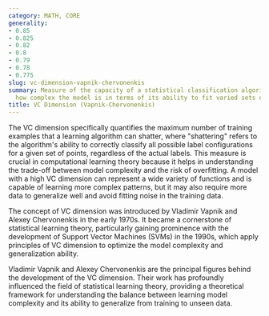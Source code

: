 ```yaml
---
category: MATH, CORE
generality:
- 0.85
- 0.825
- 0.82
- 0.8
- 0.79
- 0.78
- 0.775
slug: vc-dimension-vapnik-chervonenkis
summary: Measure of the capacity of a statistical classification algorithm, quantifying
  how complex the model is in terms of its ability to fit varied sets of data.
title: VC Dimension (Vapnik-Chervonenkis)
---
```


The VC dimension specifically quantifies the maximum number of training examples that a learning algorithm can shatter, where "shattering" refers to the algorithm's ability to correctly classify all possible label configurations for a given set of points, regardless of the actual labels. This measure is crucial in computational learning theory because it helps in understanding the trade-off between model complexity and the risk of overfitting. A model with a high VC dimension can represent a wide variety of functions and is capable of learning more complex patterns, but it may also require more data to generalize well and avoid fitting noise in the training data.

The concept of VC dimension was introduced by Vladimir Vapnik and Alexey Chervonenkis in the early 1970s. It became a cornerstone of statistical learning theory, particularly gaining prominence with the development of Support Vector Machines (SVMs) in the 1990s, which apply principles of VC dimension to optimize the model complexity and generalization ability.

Vladimir Vapnik and Alexey Chervonenkis are the principal figures behind the development of the VC dimension. Their work has profoundly influenced the field of statistical learning theory, providing a theoretical framework for understanding the balance between learning model complexity and its ability to generalize from training to unseen data.